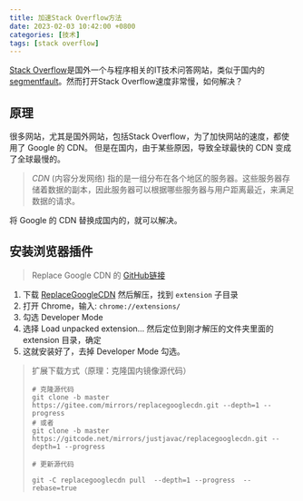 ```yaml
---
title: 加速Stack Overflow方法
date: 2023-02-03 10:42:00 +0800
categories: [技术]
tags: [stack overflow]
---
```


[Stack Overflow](https://stackoverflow.com/)是国外一个与程序相关的IT技术问答网站，类似于国内的[segmentfault](https://segmentfault.com/)。然而打开Stack Overflow速度非常慢，如何解决？

## 原理

很多网站，尤其是国外网站，包括Stack Overflow，为了加快网站的速度，都使用了 Google 的 CDN。 但是在国内，由于某些原因，导致全球最快的 CDN 变成了全球最慢的。

>   *CDN* (内容分发网络) 指的是一组分布在各个地区的服务器。这些服务器存储着数据的副本，因此服务器可以根据哪些服务器与用户距离最近，来满足数据的请求。

将 Google 的 CDN 替换成国内的，就可以解决。

## 安装浏览器插件

>   Replace Google CDN 的 [GitHub链接](https://github.com/justjavac/ReplaceGoogleCDN)

1.  下载 [ReplaceGoogleCDN](https://github.com/justjavac/ReplaceGoogleCDN/archive/master.zip) 然后解压，找到 `extension` 子目录
2.  打开 Chrome，输入: `chrome://extensions/`
3.  勾选 Developer Mode
4.  选择 Load unpacked extension... 然后定位到刚才解压的文件夹里面的 extension 目录，确定
5.  这就安装好了，去掉 Developer Mode 勾选。


>   扩展下载方式（原理：克隆国内镜像源代码）
>
>   ```shell
>   # 克隆源代码
>   git clone -b master https://gitee.com/mirrors/replacegooglecdn.git --depth=1 --progress
>   # 或者
>   git clone -b master https://gitcode.net/mirrors/justjavac/replacegooglecdn.git --depth=1 --progress
>
>   # 更新源代码
>
>   git -C replacegooglecdn pull  --depth=1 --progress  --rebase=true
>
>   ```

